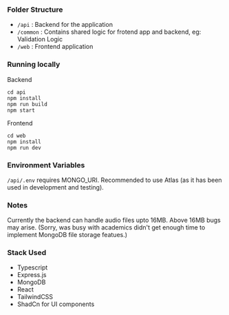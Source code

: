 ### Folder Structure

* ```/api``` : Backend for the application
* ```/common``` : Contains shared logic for frotend app and backend, eg: Validation Logic
* ```/web``` : Frontend application

### Running locally

Backend
```
cd api
npm install
npm run build
npm start
```

Frontend
```
cd web
npm install
npm run dev
```

### Environment Variables

```/api/.env``` requires MONGO_URI. Recommended to use Atlas (as it has been used in development and testing).


### Notes

Currently the backend can handle audio files upto 16MB. Above 16MB bugs may arise. (Sorry, was busy with academics didn't get enough time to implement MongoDB file storage featues.)

### Stack Used

* Typescript
* Express.js
* MongoDB
* React
* TailwindCSS
* ShadCn for UI components